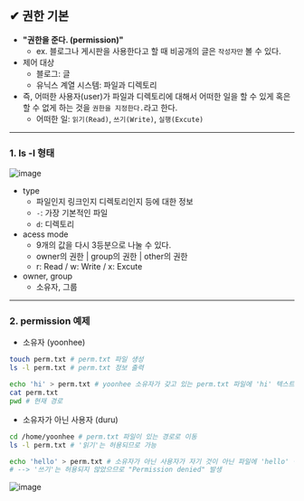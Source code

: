 ## ✔ 권한 기본
- __"권한을 준다. (permission)"__
  - ex. 블로그나 게시판을 사용한다고 할 때 비공개의 글은 `작성자만` 볼 수 있다.
- 제어 대상
  - 블로그: 글
  - 유닉스 계열 시스템: 파일과 디렉토리
- 즉, 어떠한 사용자(user)가 파일과 디렉토리에 대해서 어떠한 일을 할 수 있게 혹은 할 수 없게 하는 것을 `권한을 지정한다.`라고 한다.
  - 어떠한 일: `읽기(Read)`, `쓰기(Write)`, `실행(Excute)`

- - -
### 1. ls -l 형태
![image](https://user-images.githubusercontent.com/54324782/194697444-a2d1aff6-26cc-44e5-bc6b-af224c8be2ea.png)

- type
  - 파일인지 링크인지 디렉토리인지 등에 대한 정보
  - `-`: 가장 기본적인 파일
  - `d`: 디렉토리
- acess mode
  - 9개의 값을 다시 3등분으로 나눌 수 있다.
  - owner의 권한 | group의 권한 | other의 권한
  - r: Read / w: Write / x: Excute
- owner, group
  - 소유자, 그룹

- - -
### 2. permission 예제
- 소유자 (yoonhee)
```bash
touch perm.txt # perm.txt 파일 생성
ls -l perm.txt # perm.txt 정보 출력

echo 'hi' > perm.txt # yoonhee 소유자가 갖고 있는 perm.txt 파일에 'hi' 텍스트를 저장
cat perm.txt
pwd # 현재 경로
```
- 소유자가 아닌 사용자 (duru)
```bash
cd /home/yoonhee # perm.txt 파일이 있는 경로로 이동
ls -l perm.txt # '읽기'는 허용되므로 가능

echo 'hello' > perm.txt # 소유자가 아닌 사용자가 자기 것이 아닌 파일에 'hello' 텍스트를 저장
# --> '쓰기'는 허용되지 않았으므로 "Permission denied" 발생
```

![image](https://user-images.githubusercontent.com/54324782/194697787-a0353576-6c2a-480a-8e24-30a590c02d0d.png)
